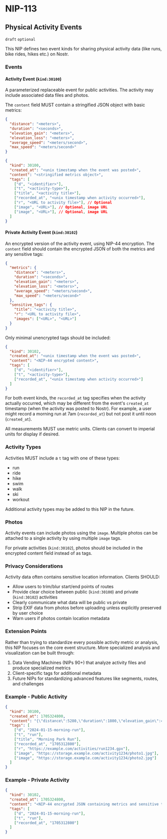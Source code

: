 # NIP-113
## Physical Activity Events
`draft` `optional`

This NIP defines two event kinds for sharing physical activity data (like runs, bike rides, hikes etc.) on Nostr.

### Events

#### Activity Event (`kind:30100`)
A parameterized replaceable event for public activities. The activity may include associated data files and photos.

The `content` field MUST contain a stringified JSON object with basic metrics:
```json
{
  "distance": "<meters>",
  "duration": "<seconds>", 
  "elevation_gain": "<meters>",
  "elevation_loss": "<meters>",
  "average_speed": "<meters/second>",
  "max_speed": "<meters/second>"
}
```

```json
{
  "kind": 30100,
  "created_at": "<unix timestamp when the event was posted>",
  "content": "<stringified metrics object>",
  "tags": [
    ["d", "<identifier>"],
    ["t", "<activity-type>"],
    ["title", "<activity title>"],
    ["recorded_at", "<unix timestamp when activity occurred>"],
    ["r", "<URL to activity file>"], // Optional
    ["image", "<URL>"], // Optional, image URL
    ["image", "<URL>"], // Optional, image URL
  ]
}
```

#### Private Activity Event (`kind:30102`) 
An encrypted version of the activity event, using NIP-44 encryption. The `content` field should contain the encrypted JSON of both the metrics and any sensitive tags:

```json
{
  "metrics": {
    "distance": "<meters>",
    "duration": "<seconds>",
    "elevation_gain": "<meters>",
    "elevation_loss": "<meters>",
    "average_speed": "<meters/second>",
    "max_speed": "<meters/second>"
  },
  "sensitive_tags": {
    "title": "<activity title>",
    "r": "<URL to activity file>",
    "images": ["<URL>", "<URL>"]
  }
}
```

Only minimal unencrypted tags should be included:
```json
{
  "kind": 30102,
  "created_at": "<unix timestamp when the event was posted>",
  "content": "<NIP-44 encrypted content>",
  "tags": [
    ["d", "<identifier>"],
    ["t", "<activity-type>"],
    ["recorded_at", "<unix timestamp when activity occurred>"]
  ]
}
```

For both event kinds, the `recorded_at` tag specifies when the activity actually occurred, which may be different from the event's `created_at` timestamp (when the activity was posted to Nostr). For example, a user might record a morning run at 7am (`recorded_at`) but not post it until noon (`created_at`).

All measurements MUST use metric units. Clients can convert to imperial units for display if desired.

### Activity Types
Activities MUST include a `t` tag with one of these types:
- run
- ride 
- hike
- swim
- walk
- ski
- workout

Additional activity types may be added to this NIP in the future.

### Photos
Activity events can include photos using the `image`. Multiple photos can be attached to a single activity by using multiple `image` tags.

For private activities (`kind:30102`), photos should be included in the encrypted content field instead of as tags.

### Privacy Considerations
Activity data often contains sensitive location information. Clients SHOULD:
- Allow users to trim/blur start/end points of routes
- Provide clear choice between public (`kind:30100`) and private (`kind:30102`) activities
- Clearly communicate what data will be public vs private
- Strip EXIF data from photos before uploading unless explicitly preserved by user choice
- Warn users if photos contain location metadata

### Extension Points
Rather than trying to standardize every possible activity metric or analysis, this NIP focuses on the core event structure. More specialized analysis and visualization can be built through:

1. Data Vending Machines (NIPs 90+) that analyze activity files and produce specialized metrics
2. Client-specific tags for additional metadata
3. Future NIPs for standardizing advanced features like segments, routes, and challenges

### Example - Public Activity
```json
{
  "kind": 30100,
  "created_at": 1705324800,
  "content": "{\"distance\":5280,\"duration\":1800,\"elevation_gain\":42,\"elevation_loss\":42,\"average_speed\":2.93,\"max_speed\":3.5}",
  "tags": [
    ["d", "2024-01-15-morning-run"],
    ["t", "run"], 
    ["title", "Morning Park Run"],
    ["recorded_at", "1705312800"],
    ["r", "https://example.com/activities/run1234.gpx"],
    ["image", "https://storage.example.com/activity1234/photo1.jpg"],
    ["image", "https://storage.example.com/activity1234/photo2.jpg"]
  ]
}
```

### Example - Private Activity
```json
{
  "kind": 30102,
  "created_at": 1705324800,
  "content": "<NIP-44 encrypted JSON containing metrics and sensitive tags>",
  "tags": [
    ["d", "2024-01-15-morning-run"],
    ["t", "run"],
    ["recorded_at", "1705312800"]
  ]
}
```